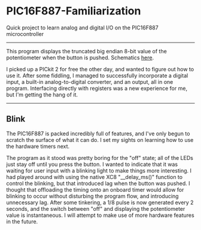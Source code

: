 # PIC16F887-Familiarization
Quick project to learn analog and digital I/O on the PIC16F887 microcontroller

---

This program displays the truncated big endian 8-bit value of the potentiometer when the button is pushed. Schematics [here](http://ww1.microchip.com/downloads/en/DeviceDoc/40001296C.pdf).

I picked up a PICkit 2 for free the other day, and wanted to figure out how to use it. After some fiddling, I managed to successfully incorporate a digital input, a built-in analog-to-digital converter, and an output, all in one program. Interfacing directly with registers was a new experience for me, but I'm getting the hang of it.

---

## Blink

The PIC16F887 is packed incredibly full of features, and I've only begun to scratch the surface of what it can do. I set my sights on learning how to use the hardware timers next.

The program as it stood was pretty boring for the "off" state; all of the LEDs just stay off until you press the button. I wanted to indicate that it was waiting for user input with a blinking light to make things more interesting. I had played around with using the native XC8 "__delay_ms()" function to control the blinking, but that introduced lag when the button was pushed. I thought that offloading the timing onto an onboard timer would allow for blinking to occur without disturbing the program flow, and introducing unnecessary lag. After some tinkering, a 1/8 pulse is now generated every 2 seconds, and the switch between "off" and displaying the potentiometer value is instantaneous. I will attempt to make use of more hardware features in the future.